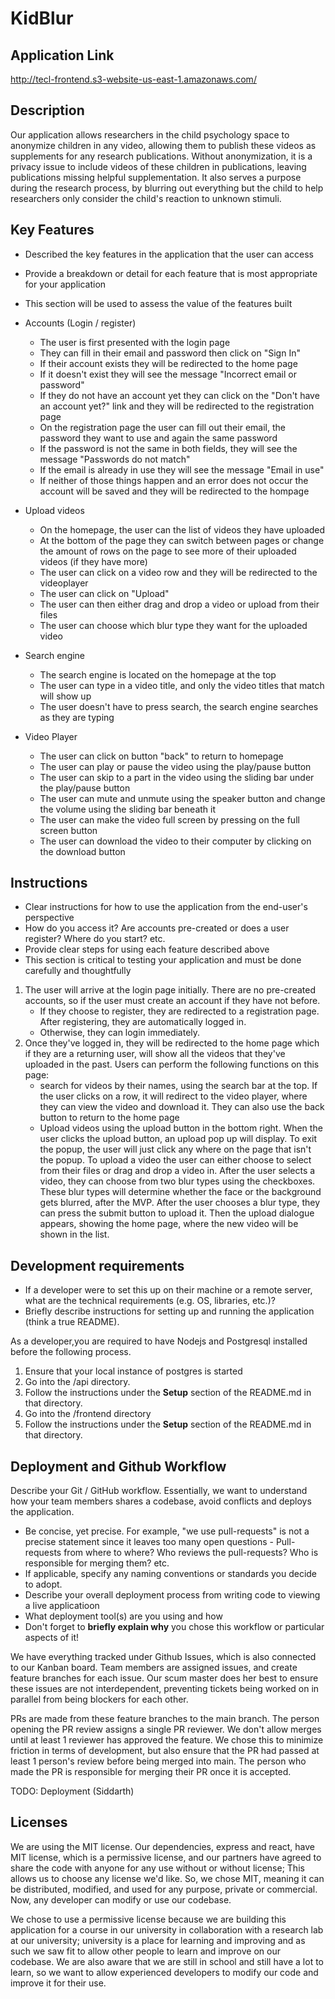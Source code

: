 # KidBlur


## Application Link

http://tecl-frontend.s3-website-us-east-1.amazonaws.com/ 

## Description 

Our application allows researchers in the child psychology space to anonymize children in any video, allowing them to publish these videos as supplements for any research publications. Without anonymization, it is a privacy issue to include videos of these children in publications, leaving publications missing helpful supplementation. It also serves a purpose during the research process, by blurring out everything but the child to help researchers only consider the child's reaction to unknown stimuli.


## Key Features
 * Described the key features in the application that the user can access
 * Provide a breakdown or detail for each feature that is most appropriate for your application
 * This section will be used to assess the value of the features built

*  Accounts (Login / register)
    * The user is first presented with the login page
    * They can fill in their email and password then click on "Sign In"
    * If their account exists they will be redirected to the home page 
    * If it doesn't exist they will see the message "Incorrect email or password"
    * If they do not have an account yet they can click on the "Don't have an account yet?" link and they will be redirected to the registration page
    * On the registration page the user can fill out their email, the password they want to use and again the same password
    * If the password is not the same in both fields, they will see the message "Passwords do not match"
    * If the email is already in use they will see the message "Email in use"
    * If neither of those things happen and an error does not occur the account will be saved and they will be redirected to the hompage
*  Upload videos
    * On the homepage, the user can the list of videos they have uploaded
    * At the bottom of the page they can switch between pages or change the amount of rows on the page to see more of their uploaded videos (if they have more)
    * The user can click on a video row and they will be redirected to the videoplayer
    * The user can click on "Upload" 
    * The user can then either drag and drop a video or upload from their files
    * The user can choose which blur type they want for the uploaded video
*  Search engine 
    * The search engine is located on the homepage at the top
    * The user can type in a video title, and only the video titles that match will show up
    * The user doesn't have to press search, the search engine searches as they are typing
*  Video Player
    * The user can click on button "back" to return to homepage
    * The user can play or pause the video using the play/pause button
    * The user can skip to a part in the video using the sliding bar under the play/pause button
    * The user can mute and unmute using the speaker button and change the volume using the sliding bar beneath it 
    * The user can make the video full screen by pressing on the full screen button
    * The user can download the video to their computer by clicking on the download button

## Instructions
 * Clear instructions for how to use the application from the end-user's perspective
 * How do you access it? Are accounts pre-created or does a user register? Where do you start? etc. 
 * Provide clear steps for using each feature described above
 * This section is critical to testing your application and must be done carefully and thoughtfully

1. The user will arrive at the login page initially. There are no pre-created accounts, so if the user must create an account if they have not before. 
   * If they choose to register, they are redirected to a registration page. After registering, they are automatically logged in. 
   * Otherwise, they can login immediately.
2. Once they've logged in, they will be redirected to the home page which if they are a returning user, will show all the videos that they've uploaded in the past. Users can perform the following functions on this page:
   * search for videos by their names, using the search bar at the top. If the user clicks on a row, it will redirect to the video player, where they can view the video and download it. They can also use the back button to return to the home page
   * Upload videos using the upload button in the bottom right. When the user clicks the upload button, an upload pop up will display. To exit the popup, the user will just click any where on the page that isn't the popup. To upload a video the user can either choose to select from their files or drag and drop a video in. After the user selects a video, they can choose from two blur types using the checkboxes. These blur types will determine whether the face or the background gets blurred, after the MVP. After the user chooses a blur type, they can press the submit button to upload it. Then the upload dialogue appears, showing the home page, where the new video will be shown in the list.
 
 ## Development requirements
 * If a developer were to set this up on their machine or a remote server, what are the technical requirements (e.g. OS, libraries, etc.)?
 * Briefly describe instructions for setting up and running the application (think a true README).

As a developer,you are required to have Nodejs and Postgresql installed before the following process.

1. Ensure that your local instance of postgres is started
2. Go into the /api directory.
3. Follow the instructions under the **Setup** section of the README.md in that directory.
4. Go into the /frontend directory 
5. Follow the instructions under the **Setup** section of the README.md in that directory.

 
 ## Deployment and Github Workflow

Describe your Git / GitHub workflow. Essentially, we want to understand how your team members shares a codebase, avoid conflicts and deploys the application.

 * Be concise, yet precise. For example, "we use pull-requests" is not a precise statement since it leaves too many open questions - Pull-requests from where to where? Who reviews the pull-requests? Who is responsible for merging them? etc.
 * If applicable, specify any naming conventions or standards you decide to adopt.
 * Describe your overall deployment process from writing code to viewing a live applicatioon
 * What deployment tool(s) are you using and how
 * Don't forget to **briefly explain why** you chose this workflow or particular aspects of it!

We have everything tracked under Github Issues, which is also connected to our Kanban board. Team members are assigned issues, and create feature branches for each issue. Our scum master does her best to ensure these issues are not interdependent, preventing tickets being worked on in parallel from being blockers for each other. 

PRs are made from these feature branches to the main branch. The person opening the PR review assigns a single PR reviewer. We don't allow merges until at least 1 reviewer has approved the feature. We chose this to minimize friction in terms of development, but also ensure that the PR had passed at least 1 person's review before being merged into main. The person who made the PR is responsible for merging their PR once it is accepted.

TODO: Deployment (Siddarth)

 ## Licenses 
 
 We are using the MIT license. Our dependencies, express and react, have MIT license, which is a permissive license, and our partners have agreed to share the code with anyone for any use without or without license; This allows us to choose any license we'd like. So, we chose MIT, meaning it can be distributed, modified, and used for any purpose, private or commercial. Now, any developer can modify or use our codebase. 
 
 We chose to use a permissive license because we are building this application for a course in our university in collaboration with a research lab at our university; university is a place for learning and improving and as such we saw fit to allow other people to learn and improve on our codebase. We are also aware that we are still in school and still have a lot to learn, so we want to allow experienced developers to modify our code and improve it for their use.
